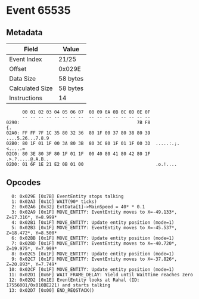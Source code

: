 # Event 65535

## Metadata

| Field           | Value    |
|-----------------|----------|
| Event Index     | 21/25    |
| Offset          | 0x029E   |
| Data Size       | 58 bytes |
| Calculated Size | 58 bytes |
| Instructions    | 14       |

```
      00 01 02 03 04 05 06 07  08 09 0A 0B 0C 0D 0E 0F
      -- -- -- -- -- -- -- --  -- -- -- -- -- -- -- --
0290:                                            7B F8                {.
02A0: FF FF 7F 1C 35 80 32 36  80 1F 00 37 80 38 80 39  ....5.26...7.8.9
02B0: 80 1F 01 1F 00 3A 80 3B  80 3C 80 1F 01 1F 00 3D  .....:.;.<.....=
02C0: 80 3E 80 3F 80 1F 01 1F  00 40 80 41 80 42 80 1F  .>.?.....@.A.B..
02D0: 01 6F 1E 21 E2 0B 01 00                           .o.!....        
```

## Opcodes

```
  0: 0x029E [0x7B] EventEntity stops talking
  1: 0x02A3 [0x1C] WAIT(90* ticks)
  2: 0x02A6 [0x32] ExtData[1]->MainSpeed = 40* * 0.1
  3: 0x02A9 [0x1F] MOVE_ENTITY: EventEntity moves to X=-49.133*, Z=17.316*, Y=8.999*
  4: 0x02B1 [0x1F] MOVE_ENTITY: Update entity position (mode=1)
  5: 0x02B3 [0x1F] MOVE_ENTITY: EventEntity moves to X=-45.537*, Z=18.472*, Y=8.500*
  6: 0x02BB [0x1F] MOVE_ENTITY: Update entity position (mode=1)
  7: 0x02BD [0x1F] MOVE_ENTITY: EventEntity moves to X=-40.720*, Z=19.975*, Y=7.999*
  8: 0x02C5 [0x1F] MOVE_ENTITY: Update entity position (mode=1)
  9: 0x02C7 [0x1F] MOVE_ENTITY: EventEntity moves to X=-37.826*, Z=20.893*, Y=7.749*
 10: 0x02CF [0x1F] MOVE_ENTITY: Update entity position (mode=1)
 11: 0x02D1 [0x6F] WAIT_FRAME_DELAY: Yield until WaitTime reaches zero
 12: 0x02D2 [0x1E] EventEntity looks at Rahal (ID: 17556001/0x010BE221) and starts talking
 13: 0x02D7 [0x00] END_REQSTACK()
```
